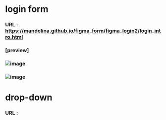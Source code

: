 # login form

### URL : https://mandelina.github.io/figma_form/figma_login2/login_intro.html
### [preview]
### ![image](https://user-images.githubusercontent.com/83548784/163423968-60fa30e8-a8ff-46a9-ad2c-068636d12997.png)
### ![image](https://user-images.githubusercontent.com/83548784/163425867-b229058a-2529-43ce-a31d-41db514e9370.png)


# drop-down
### URL : 
